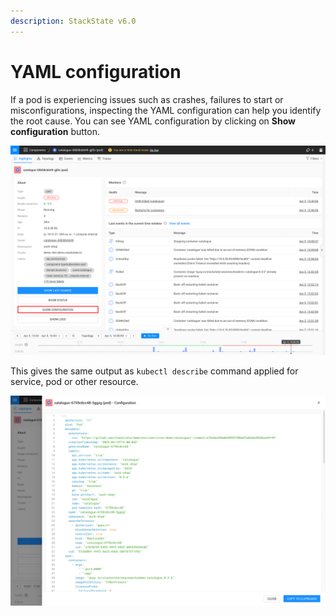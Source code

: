 ```yaml
---
description: StackState v6.0
---
```

# YAML configuration

If a pod is experiencing issues such as crashes, failures to start or misconfigurations, inspecting the YAML configuration can help you identify the root cause. You can see YAML configuration by clicking on **Show configuration** button.

![](../../.gitbook/assets/k8s/k8s-configuration.png)

This gives the same output as ```kubectl describe``` command applied for service, pod or other resource. 

![](../../.gitbook/assets/k8s/k8s-configuration-opened.png)
